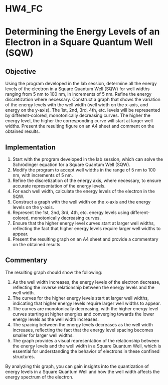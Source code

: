 # HW4_FC

# Determining the Energy Levels of an Electron in a Square Quantum Well (SQW)

## Objective

Using the program developed in the lab session, determine all the energy levels of the electron in a Square Quantum Well (SQW) for well widths ranging from 5 nm to 100 nm, in increments of 5 nm. Refine the energy discretization where necessary. Construct a graph that shows the variation of the energy levels with the well width (well width on the x-axis, and energy on the y-axis). The 1st, 2nd, 3rd, 4th, etc. levels will be represented by different-colored, monotonically decreasing curves. The higher the energy level, the higher the corresponding curve will start at larger well widths. Present the resulting figure on an A4 sheet and comment on the obtained results.

## Implementation

1. Start with the program developed in the lab session, which can solve the Schrödinger equation for a Square Quantum Well (SQW).
2. Modify the program to accept well widths in the range of 5 nm to 100 nm, with increments of 5 nm.
3. Refine the discretization of the energy axis, where necessary, to ensure accurate representation of the energy levels.
4. For each well width, calculate the energy levels of the electron in the SQW.
5. Construct a graph with the well width on the x-axis and the energy levels on the y-axis.
6. Represent the 1st, 2nd, 3rd, 4th, etc. energy levels using different-colored, monotonically decreasing curves.
7. Ensure that the higher energy level curves start at larger well widths, reflecting the fact that higher energy levels require larger well widths to appear.
8. Present the resulting graph on an A4 sheet and provide a commentary on the obtained results.

## Commentary

The resulting graph should show the following:

1. As the well width increases, the energy levels of the electron decrease, reflecting the inverse relationship between the energy levels and the well width.
2. The curves for the higher energy levels start at larger well widths, indicating that higher energy levels require larger well widths to appear.
3. The curves are monotonically decreasing, with the higher energy level curves starting at higher energies and converging towards the lower energy levels as the well width increases.
4. The spacing between the energy levels decreases as the well width increases, reflecting the fact that the energy level spacing becomes smaller for larger well widths.
5. The graph provides a visual representation of the relationship between the energy levels and the well width in a Square Quantum Well, which is essential for understanding the behavior of electrons in these confined structures.

By analyzing this graph, you can gain insights into the quantization of energy levels in a Square Quantum Well and how the well width affects the energy spectrum of the electron.
